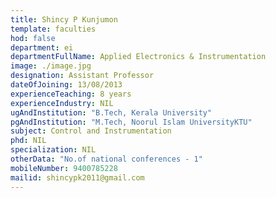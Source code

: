 ```yaml
---
title: Shincy P Kunjumon
template: faculties
hod: false
department: ei
departmentFullName: Applied Electronics & Instrumentation
image: ./image.jpg
designation: Assistant Professor
dateOfJoining: 13/08/2013
experienceTeaching: 8 years
experienceIndustry: NIL
ugAndInstitution: "B.Tech, Kerala University"
pgAndInstitution: "M.Tech, Noorul Islam UniversityKTU"
subject: Control and Instrumentation
phd: NIL
specialization: NIL
otherData: "No.of national conferences - 1"
mobileNumber: 9400785228
mailid: shincypk2011@gmail.com
---
```

